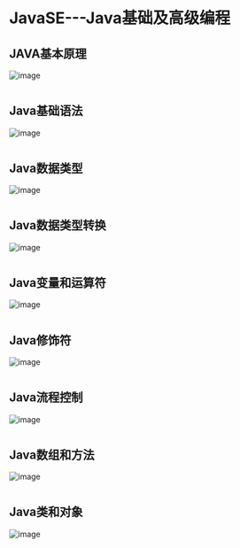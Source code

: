 # JavaSE---Java基础及高级编程
## JAVA基本原理
![image](/JavaSe思维导图图片/JAVA基本原理-0.png)
#
## Java基础语法
![image](/JavaSe思维导图图片/Java基础语法-1.png)
#
## Java数据类型
![image](/JavaSe思维导图图片/Java数据类型-2.png)
#
## Java数据类型转换
![image](/JavaSe思维导图图片/Java数据类型转换-3.png)
#
## Java变量和运算符
![image](/JavaSe思维导图图片/Java变量和运算符-4.png)
#
## Java修饰符
![image](/JavaSe思维导图图片/Java修饰符-5.png)
#
## Java流程控制
![image](/JavaSe思维导图图片/Java流程控制-6.png)
#
## Java数组和方法
![image](/JavaSe思维导图图片/Java数组和方法-7.png)
#
## Java类和对象
![image](/JavaSe思维导图图片/Java类和对象-8.png)
#


